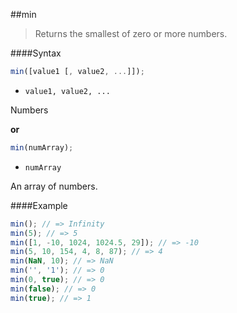 ##min
>Returns the smallest of zero or more numbers.

####Syntax
```js
min([value1 [, value2, ...]]);
```

- <code>value1, value2, ...</code>

Numbers

**or**

```js
min(numArray);
```

- <code>numArray</code>

An array of numbers.

####Example
```js
min(); // => Infinity
min(5); // => 5
min([1, -10, 1024, 1024.5, 29]); // => -10
min(5, 10, 154, 4, 8, 87); // => 4
min(NaN, 10); // => NaN
min('', '1'); // => 0
min(0, true); // => 0
min(false); // => 0
min(true); // => 1
```
